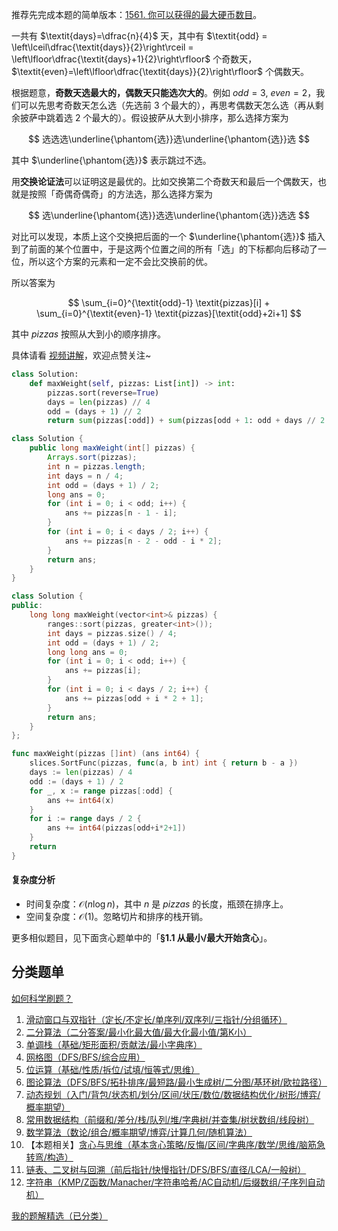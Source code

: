 推荐先完成本题的简单版本：[1561. 你可以获得的最大硬币数目](https://leetcode.cn/problems/maximum-number-of-coins-you-can-get/)。

一共有 $\textit{days}=\dfrac{n}{4}$ 天，其中有 $\textit{odd} = \left\lceil\dfrac{\textit{days}}{2}\right\rceil = \left\lfloor\dfrac{\textit{days}+1}{2}\right\rfloor$ 个奇数天，$\textit{even}=\left\lfloor\dfrac{\textit{days}}{2}\right\rfloor$ 个偶数天。

根据题意，**奇数天选最大的，偶数天只能选次大的**。例如 $\textit{odd}=3,\ \textit{even}=2$，我们可以先思考奇数天怎么选（先选前 $3$ 个最大的），再思考偶数天怎么选（再从剩余披萨中跳着选 $2$ 个最大的）。假设披萨从大到小排序，那么选择方案为

$$
选选选\underline{\phantom{选}}选\underline{\phantom{选}}选
$$

其中 $\underline{\phantom{选}}$ 表示跳过不选。

用**交换论证法**可以证明这是最优的。比如交换第二个奇数天和最后一个偶数天，也就是按照「奇偶奇偶奇」的方法选，那么选择方案为

$$
选\underline{\phantom{选}}选选\underline{\phantom{选}}选选
$$

对比可以发现，本质上这个交换把后面的一个 $\underline{\phantom{选}}$ 插入到了前面的某个位置中，于是这两个位置之间的所有「选」的下标都向后移动了一位，所以这个方案的元素和一定不会比交换前的优。

所以答案为

$$
\sum_{i=0}^{\textit{odd}-1} \textit{pizzas}[i] + \sum_{i=0}^{\textit{even}-1} \textit{pizzas}[\textit{odd}+2i+1]
$$

其中 $\textit{pizzas}$ 按照从大到小的顺序排序。

具体请看 [视频讲解](https://www.bilibili.com/video/BV1pmAGegEcw/?t=4m)，欢迎点赞关注~

```py [sol-Python3]
class Solution:
    def maxWeight(self, pizzas: List[int]) -> int:
        pizzas.sort(reverse=True)
        days = len(pizzas) // 4
        odd = (days + 1) // 2
        return sum(pizzas[:odd]) + sum(pizzas[odd + 1: odd + days // 2 * 2: 2])
```

```java [sol-Java]
class Solution {
    public long maxWeight(int[] pizzas) {
        Arrays.sort(pizzas);
        int n = pizzas.length;
        int days = n / 4;
        int odd = (days + 1) / 2;
        long ans = 0;
        for (int i = 0; i < odd; i++) {
            ans += pizzas[n - 1 - i];
        }
        for (int i = 0; i < days / 2; i++) {
            ans += pizzas[n - 2 - odd - i * 2];
        }
        return ans;
    }
}
```

```cpp [sol-C++]
class Solution {
public:
    long long maxWeight(vector<int>& pizzas) {
        ranges::sort(pizzas, greater<int>());
        int days = pizzas.size() / 4;
        int odd = (days + 1) / 2;
        long long ans = 0;
        for (int i = 0; i < odd; i++) {
            ans += pizzas[i];
        }
        for (int i = 0; i < days / 2; i++) {
            ans += pizzas[odd + i * 2 + 1];
        }
        return ans;
    }
};
```

```go [sol-Go]
func maxWeight(pizzas []int) (ans int64) {
	slices.SortFunc(pizzas, func(a, b int) int { return b - a })
	days := len(pizzas) / 4
	odd := (days + 1) / 2
	for _, x := range pizzas[:odd] {
		ans += int64(x)
	}
	for i := range days / 2 {
		ans += int64(pizzas[odd+i*2+1])
	}
	return
}
```

#### 复杂度分析

- 时间复杂度：$\mathcal{O}(n\log n)$，其中 $n$ 是 $\textit{pizzas}$ 的长度，瓶颈在排序上。
- 空间复杂度：$\mathcal{O}(1)$。忽略切片和排序的栈开销。

更多相似题目，见下面贪心题单中的「**§1.1 从最小/最大开始贪心**」。

## 分类题单

[如何科学刷题？](https://leetcode.cn/circle/discuss/RvFUtj/)

1. [滑动窗口与双指针（定长/不定长/单序列/双序列/三指针/分组循环）](https://leetcode.cn/circle/discuss/0viNMK/)
2. [二分算法（二分答案/最小化最大值/最大化最小值/第K小）](https://leetcode.cn/circle/discuss/SqopEo/)
3. [单调栈（基础/矩形面积/贡献法/最小字典序）](https://leetcode.cn/circle/discuss/9oZFK9/)
4. [网格图（DFS/BFS/综合应用）](https://leetcode.cn/circle/discuss/YiXPXW/)
5. [位运算（基础/性质/拆位/试填/恒等式/思维）](https://leetcode.cn/circle/discuss/dHn9Vk/)
6. [图论算法（DFS/BFS/拓扑排序/最短路/最小生成树/二分图/基环树/欧拉路径）](https://leetcode.cn/circle/discuss/01LUak/)
7. [动态规划（入门/背包/状态机/划分/区间/状压/数位/数据结构优化/树形/博弈/概率期望）](https://leetcode.cn/circle/discuss/tXLS3i/)
8. [常用数据结构（前缀和/差分/栈/队列/堆/字典树/并查集/树状数组/线段树）](https://leetcode.cn/circle/discuss/mOr1u6/)
9. [数学算法（数论/组合/概率期望/博弈/计算几何/随机算法）](https://leetcode.cn/circle/discuss/IYT3ss/)
10. 【本题相关】[贪心与思维（基本贪心策略/反悔/区间/字典序/数学/思维/脑筋急转弯/构造）](https://leetcode.cn/circle/discuss/g6KTKL/)
11. [链表、二叉树与回溯（前后指针/快慢指针/DFS/BFS/直径/LCA/一般树）](https://leetcode.cn/circle/discuss/K0n2gO/)
12. [字符串（KMP/Z函数/Manacher/字符串哈希/AC自动机/后缀数组/子序列自动机）](https://leetcode.cn/circle/discuss/SJFwQI/)

[我的题解精选（已分类）](https://github.com/EndlessCheng/codeforces-go/blob/master/leetcode/SOLUTIONS.md)
